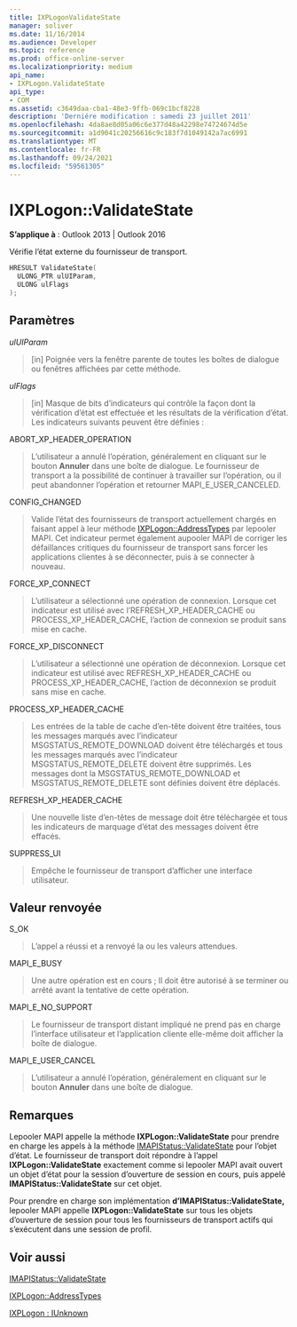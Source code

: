 ```yaml
---
title: IXPLogonValidateState
manager: soliver
ms.date: 11/16/2014
ms.audience: Developer
ms.topic: reference
ms.prod: office-online-server
ms.localizationpriority: medium
api_name:
- IXPLogon.ValidateState
api_type:
- COM
ms.assetid: c3649daa-cba1-48e3-9ffb-069c1bcf8228
description: 'Derniére modification : samedi 23 juillet 2011'
ms.openlocfilehash: 4da8ae8d05a06c6e377d48a42298e74724674d5e
ms.sourcegitcommit: a1d9041c20256616c9c183f7d1049142a7ac6991
ms.translationtype: MT
ms.contentlocale: fr-FR
ms.lasthandoff: 09/24/2021
ms.locfileid: "59561305"
---
```

# <a name="ixplogonvalidatestate"></a>IXPLogon::ValidateState

  
  
**S’applique à** : Outlook 2013 | Outlook 2016 
  
Vérifie l’état externe du fournisseur de transport. 
  
```cpp
HRESULT ValidateState(
  ULONG_PTR ulUIParam,
  ULONG ulFlags
);
```

## <a name="parameters"></a>Paramètres

 _ulUIParam_
  
> [in] Poignée vers la fenêtre parente de toutes les boîtes de dialogue ou fenêtres affichées par cette méthode.
    
 _ulFlags_
  
> [in] Masque de bits d’indicateurs qui contrôle la façon dont la vérification d’état est effectuée et les résultats de la vérification d’état. Les indicateurs suivants peuvent être définies :
    
ABORT_XP_HEADER_OPERATION 
  
> L’utilisateur a annulé l’opération, généralement en cliquant sur le bouton **Annuler** dans une boîte de dialogue. Le fournisseur de transport a la possibilité de continuer à travailler sur l’opération, ou il peut abandonner l’opération et retourner MAPI_E_USER_CANCELED. 
    
CONFIG_CHANGED 
  
> Valide l’état des fournisseurs de transport actuellement chargés en faisant appel à leur méthode [IXPLogon::AddressTypes](ixplogon-addresstypes.md) par lepooler MAPI. Cet indicateur permet également aupooler MAPI de corriger les défaillances critiques du fournisseur de transport sans forcer les applications clientes à se déconnecter, puis à se connecter à nouveau. 
    
FORCE_XP_CONNECT 
  
> L’utilisateur a sélectionné une opération de connexion. Lorsque cet indicateur est utilisé avec l’REFRESH_XP_HEADER_CACHE ou PROCESS_XP_HEADER_CACHE, l’action de connexion se produit sans mise en cache.
    
FORCE_XP_DISCONNECT 
  
> L’utilisateur a sélectionné une opération de déconnexion. Lorsque cet indicateur est utilisé avec REFRESH_XP_HEADER_CACHE ou PROCESS_XP_HEADER_CACHE, l’action de déconnexion se produit sans mise en cache.
    
PROCESS_XP_HEADER_CACHE 
  
> Les entrées de la table de cache d’en-tête doivent être traitées, tous les messages marqués avec l’indicateur MSGSTATUS_REMOTE_DOWNLOAD doivent être téléchargés et tous les messages marqués avec l’indicateur MSGSTATUS_REMOTE_DELETE doivent être supprimés. Les messages dont la MSGSTATUS_REMOTE_DOWNLOAD et MSGSTATUS_REMOTE_DELETE sont définies doivent être déplacés.
    
REFRESH_XP_HEADER_CACHE 
  
> Une nouvelle liste d’en-têtes de message doit être téléchargée et tous les indicateurs de marquage d’état des messages doivent être effacés.
    
SUPPRESS_UI 
  
> Empêche le fournisseur de transport d’afficher une interface utilisateur.
    
## <a name="return-value"></a>Valeur renvoyée

S_OK 
  
> L’appel a réussi et a renvoyé la ou les valeurs attendues.
    
MAPI_E_BUSY 
  
> Une autre opération est en cours ; Il doit être autorisé à se terminer ou arrêté avant la tentative de cette opération.
    
MAPI_E_NO_SUPPORT 
  
> Le fournisseur de transport distant impliqué ne prend pas en charge l’interface utilisateur et l’application cliente elle-même doit afficher la boîte de dialogue.
    
MAPI_E_USER_CANCEL 
  
> L’utilisateur a annulé l’opération, généralement en cliquant sur le bouton **Annuler** dans une boîte de dialogue. 
    
## <a name="remarks"></a>Remarques

Lepooler MAPI appelle la méthode **IXPLogon::ValidateState** pour prendre en charge les appels à la méthode [IMAPIStatus::ValidateState](imapistatus-validatestate.md) pour l’objet d’état. Le fournisseur de transport doit répondre à l’appel **IXPLogon::ValidateState** exactement comme si lepooler MAPI avait ouvert un objet d’état pour la session d’ouverture de session en cours, puis appelé **IMAPIStatus::ValidateState** sur cet objet. 
  
Pour prendre en charge son implémentation **d’IMAPIStatus::ValidateState,** lepooler MAPI appelle **IXPLogon::ValidateState** sur tous les objets d’ouverture de session pour tous les fournisseurs de transport actifs qui s’exécutent dans une session de profil. 
  
## <a name="see-also"></a>Voir aussi



[IMAPIStatus::ValidateState](imapistatus-validatestate.md)
  
[IXPLogon::AddressTypes](ixplogon-addresstypes.md)
  
[IXPLogon : IUnknown](ixplogoniunknown.md)

